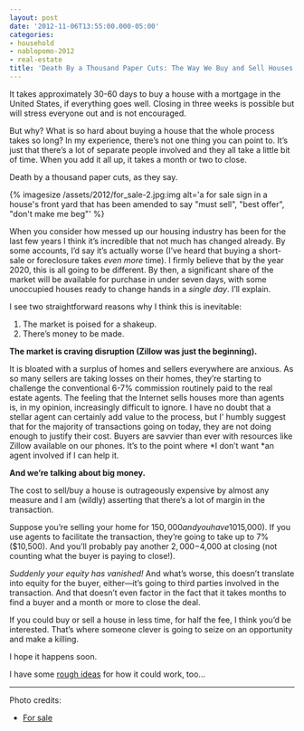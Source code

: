 ```yaml
---
layout: post
date: '2012-11-06T13:55:00.000-05:00'
categories:
- household
- nablopomo-2012
- real-estate
title: 'Death By a Thousand Paper Cuts: The Way We Buy and Sell Houses Is Begging for Disruption'
---
```


It takes approximately 30-60 days to buy a house with a mortgage in the United States, if everything goes well. Closing in three weeks is 
possible but will stress everyone out and is not encouraged. 

But why? What is so hard about buying a house that the whole process takes so long? In my experience, there’s not one thing you can point to. It’s just that there’s a lot of separate people involved and they all take a little bit of time. When you add it all up, it takes a 
month or two to close.

Death by a thousand paper cuts, as they say.

{% imagesize /assets/2012/for_sale-2.jpg:img alt='a for sale sign in a house's front yard that has been amended to say "must sell", "best offer", "don't make me beg"' %}

When you consider how messed up our housing industry has been for the last few years I think it’s incredible that not much has changed 
already. By some accounts, I’d say it’s actually worse (I’ve heard that buying a short-sale or foreclosure takes *even more* time).
I firmly believe that by the year 2020, this is all going to be different. By then, a significant share of the market will be available for 
purchase in under seven days, with some unoccupied houses ready to change hands in a *single day*. I’ll explain.

I see two straightforward reasons why I think this is inevitable:

1. The market is poised for a shakeup.
2. There’s money to be made.

**The market is craving disruption (Zillow was just the beginning).** 

It is bloated with a surplus of homes and sellers everywhere are anxious. As so many sellers are taking losses on their homes, they’re starting to challenge the conventional 6-7% commission routinely paid 
to the real estate agents. The feeling that the Internet sells houses more than agents is, in my opinion, increasingly difficult to ignore.
I have no doubt that a stellar agent can certainly add value to the process, but I' humbly suggest that for the majority of transactions going on today, they are not doing enough to justify their cost. Buyers are savvier than ever with resources like Zillow available on our 
phones. It’s to the point where *I don’t want *an agent involved if I can help it.

**And we’re talking about big money.** 

The cost to sell/buy a house is outrageously expensive by almost any measure and I am (wildly) 
asserting that there’s a lot of margin in the transaction.

Suppose you’re selling your home for $150,000 and you have 10% in equity ($15,000). If you use agents to facilitate the transaction, they’re going to take up to 7% ($10,500). And you’ll probably pay another $2,000-$4,000 at closing (not counting what the buyer is paying to 
close!). 

*Suddenly your equity has vanished!* And what’s worse, this doesn’t translate into equity for the buyer, either—it’s going to third parties involved in the transaction. And that doesn’t even factor in the fact that it takes months to find a buyer and a month or more to close the 
deal.

If you could buy or sell a house in less time, for half the fee, I think you’d be interested. That’s where someone clever is going to seize 
on an opportunity and make a killing.

I hope it happens soon.

I have some [rough ideas](../../2012/11/how-buying-or-selling-house-in-single.html) for how it could work, too...

***

Photo credits:
* [For sale](http://www.bryantanalysts.com/2012/03/30/treasury-secretary-geithner-says-gses-should-consider-principal-reduction/)